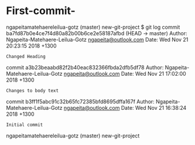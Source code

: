 # First-commit-
ngapeitamatehaereleilua-gotz (master) new-git-project
$ git log
commit ba7fd87b0e4ce7f4d80a82b00b6ce2e58187afbd (HEAD -> master)
Author: Ngapeita-Matehaere-Leilua-Gotz <ngapeita@outlook.com>
Date:   Wed Nov 21 20:23:15 2018 +1300

    Changed Heading

commit a3b23beaabd82f2b40eac832366fbda2dfb5df78
Author: Ngapeita-Matehaere-Leilua-Gotz <ngapeita@outlook.com>
Date:   Wed Nov 21 17:02:00 2018 +1300

    Changes to body text

commit b3ff1f5abc91c32b65fc72385bfd8695dffa167f
Author: Ngapeita-Matehaere-Leilua-Gotz <ngapeita@outlook.com>
Date:   Wed Nov 21 16:38:24 2018 +1300

    Initial commit
ngapeitamatehaereleilua-gotz (master) new-git-project
